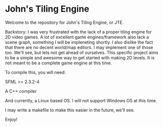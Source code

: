# John's Tiling Engine
Welcome to the repository for John's Tiling Engine, or JTE.

Backstory:
I was very frustrated with the lack of a proper tiling engine 
for 2D video games. A lot of excellent game engines/framework also
lack a scene graph, something I will be impleneting shortly.
I also dislike the fact that there are no decent world/map editors.
I may implement one of those too. We'll see, but lets not get ahead 
of ourselves. This specific project aims to be a simple and awesome way to
get started with making 2D levels. It is not meant to be a complete
game engine at this time.

To compile this, you will need:

SFML >= 2.3.2-4

A C++ compiler

And currently, a Linux based OS. I will not support Windows OS at this time. 

I may write a makefile to make this easier in the future, we'll see. 

Enjoy!
